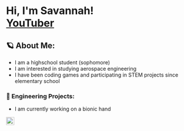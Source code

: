 <h1>Hi, I'm Savannah! <br/><a <a href="https://www.youtube.com/@iholdmywrench">YouTuber</a></h1>

<h2>🪐 About Me:</h2>

- I am a highschool student (sophomore)
- I am interested in studying aerospace engineering
- I have been coding games and participating in STEM projects since elementary school

<h3>🚀 Engineering Projects:</h3>

- I am currently working on a bionic hand 


[<img align="left" alt="SavannahNelsen | YouTube" width="22px" src="https://cdn.jsdelivr.net/npm/simple-icons@v3/icons/youtube.svg" />][youtube]

[youtube]: https://www.youtube.com/@iholdmywrench


<!--
**savsofficial/savsofficial** is a ✨ _special_ ✨ repository because its `README.md` (this file) appears on your GitHub profile.

